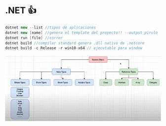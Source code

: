 # .NET 👍

```c#
dotnet new --list //tipos de aplicaciones
dotnet new [name] //genera el template del proyecto!! --output pirulo
dotnet run [file] //correr
dotnet build //compilar standard genera .dll nativo de .netcore
dotnet build -c Release -r win10-x64 // ejecutable para window
```

![image](assets/types.png)
